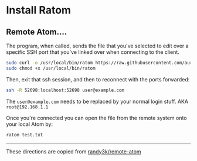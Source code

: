 # Install Ratom

## Remote Atom....

The program, when called, sends the file that you've selected to edit over a specific SSH port that you've linked over when connecting to the client.

```bash
sudo curl -o /usr/local/bin/ratom https://raw.githubusercontent.com/aurora/rmate/master/rmate
sudo chmod +x /usr/local/bin/ratom
```

Then, exit that ssh session, and then to reconnect with the ports forwarded:

```bash
ssh -R 52698:localhost:52698 user@example.com
```

The `user@example.com` needs to be replaced by your normal login stuff. AKA `root@192.168.1.1`

Once you're connected you can open the file from the remote system onto your local Atom by:

```bash
ratom test.txt
```

* * *

These directions are copied from [randy3k/remote-atom](https://github.com/randy3k/remote-atom)
